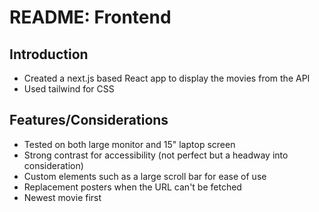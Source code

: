 # README: Frontend

## Introduction
- Created a next.js based React app to display the movies from the API
- Used tailwind for CSS

## Features/Considerations
- Tested on both large monitor and 15" laptop screen
- Strong contrast for accessibility (not perfect but a headway into consideration)
- Custom elements such as a large scroll bar for ease of use
- Replacement posters when the URL can't be fetched
- Newest movie first